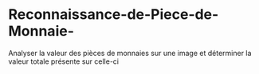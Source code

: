 # Reconnaissance-de-Piece-de-Monnaie-
Analyser la valeur des pièces de monnaies sur une image et déterminer la valeur totale présente sur celle-ci
